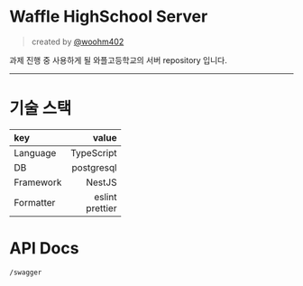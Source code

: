 # Waffle HighSchool Server

> created by [@woohm402](https://github.com/woohm402)

과제 진행 중 사용하게 될 와플고등학교의 서버 repository 입니다.

---

# 기술 스택

| key       |                value |
| :-------- | -------------------: |
| Language  |           TypeScript |
| DB        |           postgresql |
| Framework |               NestJS |
| Formatter | eslint <br> prettier |

# API Docs

`/swagger`
